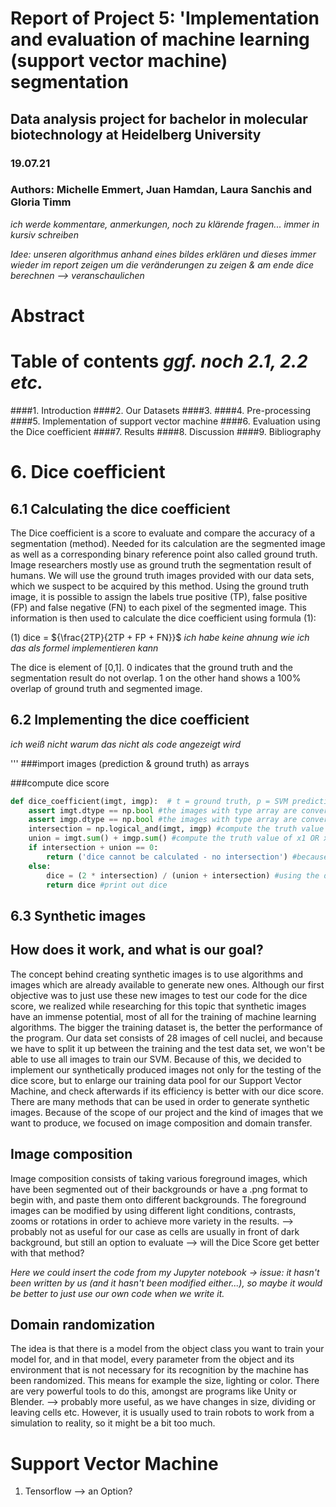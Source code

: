 # Report of Project 5: 'Implementation and evaluation of machine learning (support vector machine) segmentation
## Data analysis project for bachelor in molecular biotechnology at Heidelberg University
### 19.07.21
### Authors: Michelle Emmert, Juan Hamdan, Laura Sanchis and Gloria Timm

*ich werde kommentare, anmerkungen, noch zu klärende fragen... immer in kursiv schreiben* 

*Idee: unseren algorithmus anhand eines bildes erklären und dieses immer wieder im report zeigen um die veränderungen 
zu zeigen & am ende dice berechnen --> veranschaulichen*


# Abstract





# Table of contents *ggf. noch 2.1, 2.2 etc.*
####1. Introduction
####2. Our Datasets
####3. 
####4. Pre-processing
####5. Implementation of support vector machine
####6. Evaluation using the Dice coefficient
####7. Results
####8. Discussion
####9. Bibliography





# 6. Dice coefficient
## 6.1 Calculating the dice coefficient

The Dice coefficient is a score to evaluate and compare the accuracy of a segmentation (method).
Needed for its calculation are the segmented image as well as a corresponding binary reference point also called 
ground truth.
Image researchers mostly use as ground truth the segmentation result of humans. We will use the ground truth images 
provided with our data sets, which we suspect to be acquired by this method.
Using the ground truth image, it is possible to assign the labels true positive (TP), false positive (FP) and false 
negative (FN) to each pixel of the segmented image.
This information is then used to calculate the dice coefficient using formula (1):

(1) dice = ${\frac{2TP}{2TP + FP + FN}}$ 
*ich habe keine ahnung wie ich das als formel implementieren kann*

The dice is element of [0,1]. 0 indicates that the ground truth and the segmentation result do not overlap. 1 on the 
other hand shows a 100% overlap of ground truth and segmented image.

## 6.2 Implementing the dice coefficient
*ich weiß nicht warum das nicht als code angezeigt wird* 

'''
###import images (prediction & ground truth) as arrays

###compute dice score
```python
def dice_coefficient(imgt, imgp):  # t = ground truth, p = SVM prediction
    assert imgt.dtype == np.bool #the images with type array are converted to type bool
    assert imgp.dtype == np.bool #the images with type array are converted to type bool
    intersection = np.logical_and(imgt, imgp) #compute the truth value of x1 AND x2 element-wise = sums all pixels where both gt and pred have the value 'true'
    union = imgt.sum() + imgp.sum() #compute the truth value of x1 OR x2 element-wise = sums all pixels where either gt or pred (or both) have the value 'true'
    if intersection + union == 0:
        return ('dice cannot be calculated - no intersection') #because it is mathematically not allowed to divide by 0, which would happen if gt and pred don't intersect
    else:
        dice = (2 * intersection) / (union + intersection) #using the dice formula to calculate the dice IF gt and pred intersect
        return dice #print out dice
```


## 6.3 Synthetic images
## How does it work, and what is our goal?
The concept behind creating synthetic images is to use algorithms and images which are already available to generate new ones. 
Although our first objective was to just use these new images to test our code for the dice 
score, we realized while researching for this topic that synthetic images have an immense 
potential, most of all for the training of machine learning algorithms. The bigger the training 
dataset is, the better the performance of the program. Our data set consists of 28 
images of cell nuclei, and because we have to split it up between the training and the 
test data set, we won't be able to use all images to train our SVM. Because of this,
we decided to implement 
our synthetically produced images not only for the testing of the dice score, but to enlarge our 
training data pool for our Support Vector Machine, and check afterwards if its efficiency is 
better with our dice score. 
There are many methods that can be used in order to generate synthetic images. Because of the 
scope of our project and the kind of images that we want to produce, we focused on image 
composition and domain transfer.

## Image composition
Image composition consists of taking various foreground images, which have been segmented out of 
their backgrounds or have a .png format to begin with, and paste them onto different backgrounds.
The foreground images can be modified by using different light conditions, contrasts, zooms or 
rotations in order to achieve more variety in the results.
--> probably not as useful for our case as cells are usually in front of dark background, but 
still an option to evaluate --> will the Dice Score get better with that method?


*Here we could insert the code from my Jupyter notebook -> issue: it hasn't been written by us 
  (and it hasn't been modified either...), so maybe it would be better to just use our own code 
  when we write it.* 

## Domain randomization
The idea is that there is a model from the object class you want to train your model for, 
and in that model, every parameter from the object and its environment that is not necessary for 
its recognition by the machine has been randomized.
This means for example the size, lighting or color. There are very powerful tools to do this, amongst are programs like Unity or Blender.
--> probably more useful, as we have changes in size, dividing or leaving cells etc. However, 
it is usually used to train robots to work from a simulation to reality, so it might be a bit 
too much.

# Support Vector Machine

1. Tensorflow --> an Option?



